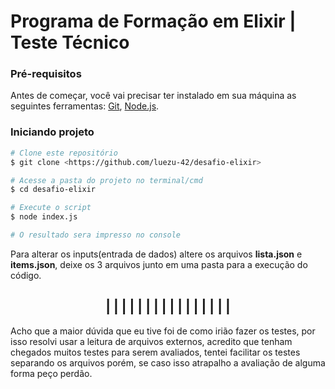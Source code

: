 # Programa de Formação em Elixir | Teste Técnico

### Pré-requisitos

Antes de começar, você vai precisar ter instalado em sua máquina as seguintes ferramentas:
[Git](https://git-scm.com), [Node.js](https://nodejs.org/en/).

### Iniciando projeto

```bash
# Clone este repositório
$ git clone <https://github.com/luezu-42/desafio-elixir>

# Acesse a pasta do projeto no terminal/cmd
$ cd desafio-elixir

# Execute o script
$ node index.js

# O resultado sera impresso no console
``` 
Para alterar os inputs(entrada de dados) altere os arquivos **lista.json** e **items.json**, deixe os 3 arquivos junto em uma pasta para a execução do código.

<h2 align="center">  |  |  |  |  |  |  |  |  |  |  |  |  |  |  |  | </h2>

Acho que a maior dúvida que eu tive foi de como irião fazer os testes, por isso resolvi usar a leitura de arquivos externos, acredito que tenham chegados muitos testes para serem avaliados, tentei facilitar os testes separando os arquivos porém, se caso isso atrapalho a avaliação de alguma forma peço perdão.
